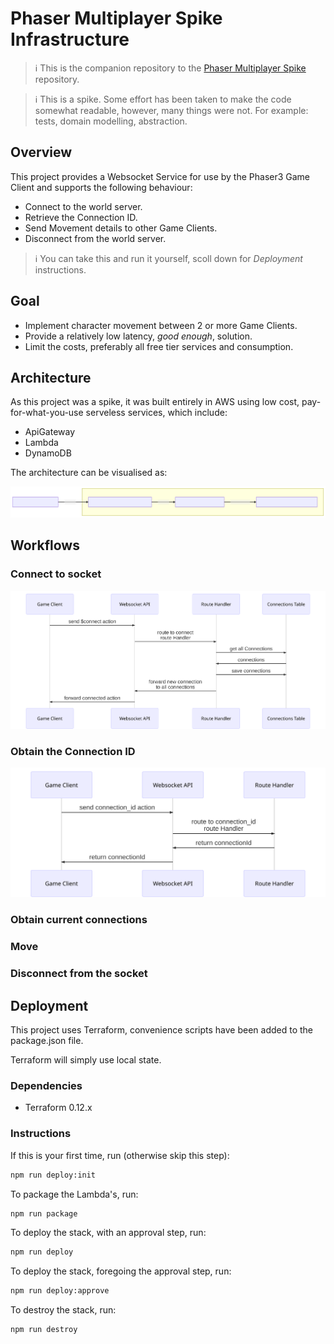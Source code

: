 # Phaser Multiplayer Spike Infrastructure

> ℹ️ This is the companion repository to the [Phaser Multiplayer Spike](https://github.com/ardelio/phaser-multiplayer-spike) repository.

> ℹ️ This is a spike. Some effort has been taken to make the code somewhat readable, however, many things were not. For example: tests, domain modelling, abstraction.

## Overview

This project provides a Websocket Service for use by the Phaser3 Game Client and supports the following behaviour:

- Connect to the world server.
- Retrieve the Connection ID.
- Send Movement details to other Game Clients.
- Disconnect from the world server.

> ℹ️ You can take this and run it yourself, scoll down for *Deployment* instructions.

## Goal

- Implement character movement between 2 or more Game Clients.
- Provide a relatively low latency, *good enough*, solution.
- Limit the costs, preferably all free tier services and consumption.

## Architecture

As this project was a spike, it was built entirely in AWS using low cost, pay-for-what-you-use serveless services, which include:

- ApiGateway
- Lambda
- DynamoDB

The architecture can be visualised as:

![Architecture Diagram](./assets/svg/architecture-diagram.svg)

## Workflows

### Connect to socket

![Connect to Socket](./assets/svg/sequence-diagram.connect-route.svg)

### Obtain the Connection ID

![Obtain the Connection ID](./assets/svg/sequence-diagram.connection-id-route.svg)

### Obtain current connections

### Move

### Disconnect from the socket

## Deployment

This project uses Terraform, convenience scripts have been added to the package.json file.

Terraform will simply use local state.

### Dependencies

- Terraform 0.12.x

### Instructions

If this is your first time, run (otherwise skip this step):

```sh
npm run deploy:init
```

To package the Lambda's, run:

```sh
npm run package
```

To deploy the stack, with an approval step, run:

```sh
npm run deploy
```

To deploy the stack, foregoing the approval step, run:

```sh
npm run deploy:approve
```

To destroy the stack, run:

```sh
npm run destroy
```
